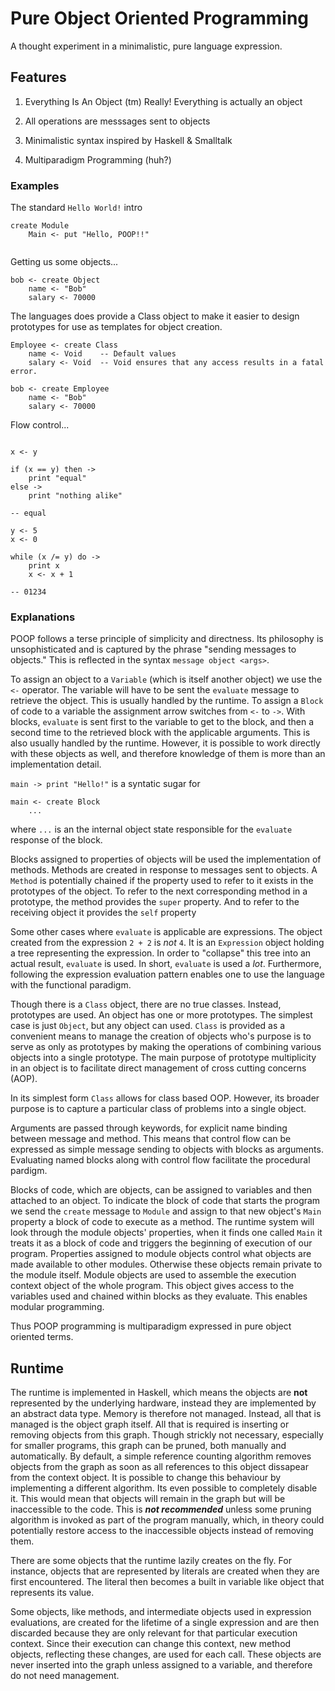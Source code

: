 # Pure Object Oriented Programming

A thought experiment in a minimalistic, pure language expression.

## Features

1. Everything Is An Object (tm)
   Really! Everything is actually an object

2. All operations are messsages sent to objects

3. Minimalistic syntax inspired by Haskell & Smalltalk

4. Multiparadigm Programming (huh?)

### Examples

The standard `Hello World!` intro

```
create Module
    Main <- put "Hello, POOP!!"
    
```

Getting us some objects...

```
bob <- create Object
    name <- "Bob"
    salary <- 70000
```

The languages does provide a Class object to make it easier to
design prototypes for use as templates for object creation.


```
Employee <- create Class
    name <- Void    -- Default values
    salary <- Void  -- Void ensures that any access results in a fatal error.

bob <- create Employee
    name <- "Bob"
    salary <- 70000
```

Flow control...

```

x <- y

if (x == y) then ->
    print "equal"
else ->
    print "nothing alike"

-- equal

y <- 5
x <- 0

while (x /= y) do ->
    print x
    x <- x + 1

-- 01234
```

### Explanations

POOP follows a terse principle of simplicity and directness. Its philosophy is unsophisticated and is captured by the phrase "sending messages to objects." This is reflected in the syntax `message object <args>`.

To assign an object to a `Variable` (which is itself another object) we use the `<-` operator. The variable will have to be sent the `evaluate` message to retrieve the object. This is usually handled by the runtime. To assign a `Block` of code to a variable the assignment arrow switches from `<-` to `->`. With blocks, `evaluate` is sent first to the variable to get to the block, and then a second time to the retrieved block with the applicable arguments. This is also usually handled by the runtime. However, it is possible to work directly with these objects as well, and therefore knowledge of them is more than an implementation detail.

`main -> print "Hello!"` is a syntatic sugar for
```
main <- create Block
    ...
```
where `...` is an the internal object state responsible for the `evaluate` response of the block.

Blocks assigned to properties of objects will be used the implementation of methods. Methods are created in response to messages sent to objects. A `Method` is potentially chained if the property used to refer to it exists in the prototypes of the object. To refer to the next corresponding method in a prototype, the method provides the `super` property. And to refer to the receiving object it provides the `self` property

Some other cases where `evaluate` is applicable are expressions. The object created from the expression `2 + 2` is *not* `4`. It is an `Expression` object holding a tree representing the expression. In order to "collapse" this tree into an actual result, `evaluate` is used. In short, `evaluate` is used a *lot*. Furthermore, following the expression evaluation pattern enables one to use the language with the functional paradigm.

Though there is a `Class` object, there are no true classes. Instead, prototypes are used. An object has one or more prototypes. The simplest case is just `Object`, but any object can used. `Class` is provided as a convenient means to manage the creation of objects who's purpose is to serve as only as prototypes by making the operations of combining various objects into a single prototype. The main purpose of prototype multiplicity in an object is to facilitate direct management of cross cutting concerns (AOP).

In its simplest form `Class` allows for class based OOP. However, its broader purpose is to capture a particular class of problems into a single object.

Arguments are passed through keywords, for explicit name binding between message and method. This means that control flow can be expressed as simple message sending to objects with blocks as arguments. Evaluating named blocks along with control flow facilitate the procedural pardigm.

Blocks of code, which are objects, can be assigned to variables and then attached to an object. To indicate the block of code that starts the program we send the `create` message to `Module` and assign to that new object's `Main` property a block of code to execute as a method. The runtime system will look through the module objects' properties, when it finds one called `Main` it treats it as a block of code and triggers the beginning of execution of our program. Properties assigned to module objects control what objects are made available to other modules. Otherwise these objects remain private to the module itself. Module objects are used to assemble the execution context object of the whole program. This object gives access to the variables used and chained within blocks as they evaluate. This enables modular programming.

Thus POOP programming is multiparadigm expressed in pure object oriented terms.

## Runtime

The runtime is implemented in Haskell, which means the objects are **not** represented by the underlying hardware, instead they are implemented by an abstract data type. Memory is therefore not managed. Instead, all that is managed is the object graph itself. All that is required is inserting or removing objects from this graph. Though strickly not necessary, especially for smaller programs, this graph can be pruned, both manually and automatically. By default, a simple reference counting algorithm removes objects from the graph as soon as all references to this object dissapear from the context object. It is possible to change this behaviour by implementing a different algorithm. Its even possible to completely disable it. This would mean that objects will remain in the graph but will be inaccessible to the code. This is _**not recommended**_ unless some pruning algorithm is invoked as part of the program manually, which, in theory could potentially restore access to the inaccessible objects instead of removing them.

There are some objects that the runtime lazily creates on the fly. For instance, objects that are represented by literals are created when they are first encountered. The literal then becomes a built in variable like object that represents its value.

Some objects, like methods, and intermediate objects used in expression evaluations, are created for the lifetime of a single expression and are then discarded because they are only relevant for that particular execution context. Since their execution can change this context, new method objects, reflecting these changes, are used for each call. These objects are never inserted into the graph unless assigned to a variable, and therefore do not need management.